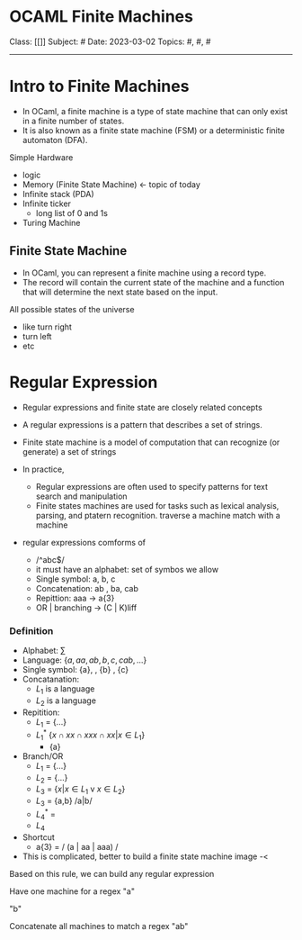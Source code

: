 # OCAML Finite Machines
Class: [[]]
Subject: #
Date: 2023-03-02
Topics: #, #, # 

---

# Intro to Finite Machines

- In OCaml, a finite machine is a type of state machine that can only exist in a finite number of states.
- It is also known as a finite state machine (FSM) or a deterministic finite automaton (DFA).

Simple Hardware
- logic
- Memory (Finite State Machine) <- topic of today
- Infinite stack (PDA)
- Infinite ticker
	- long list of 0 and 1s
- Turing Machine

## Finite State Machine
- In OCaml, you can represent a finite machine using a record type. 
- The record will contain the current state of the machine and a function that will determine the next state based on the input.

All possible states of the universe
- like turn right
- turn left
- etc

# Regular Expression
- Regular expressions and finite state are closely related concepts
- A regular expressions is a pattern that describes a set of strings.
- Finite state machine is a model of computation that can recognize (or generate) a set of strings
- In practice,
	- Regular expressions are often used to specify patterns for text search and manipulation
	- Finite states machines are used for tasks such as lexical analysis, parsing, and ptatern recognition.
traverse a machine
match with a machine

- regular expressions comforms of
	- /^abc$/
	- it must have an alphabet: set of symbos we allow
	- Single symbol: a, b, c
	- Concatenation: ab , ba, cab
	- Repittion: aaa -> a{3}
	- OR | branching -> (C | K)liff 

### Definition
- Alphabet: $\sum$
- Language: {$a, aa, ab, b, c , cab, ...$}
- Single symbol: {a}, , {b} , {c}
- Concatanation: 
	- $L_1$ is a language 
	- $L_2$ is a language  
- Repitition: 
	- $L_1$ = {...}
	- $L_1^{*}$ {$x \cap xx \cap xxx \cap xx | x \in L_{1}$}
		- {a}
- Branch/OR
	- $L_1$ = {...}
	- $L_2$ = {...}
	- $L_3$ = {$x | x \in L_{1}$ v $x \in L_2$}
	- $L_3$ = {a,b} /a|b/
	- $L_4^{*}$ =
	- $L_4$
- Shortcut
	- a{3} = / (a | aa | aaa) /
- This is complicated, better to build a finite state machine
image -<

Based on this rule, we can build any regular expression

Have one machine for a regex
"a"

"b"

Concatenate all machines to match a regex
"ab"
